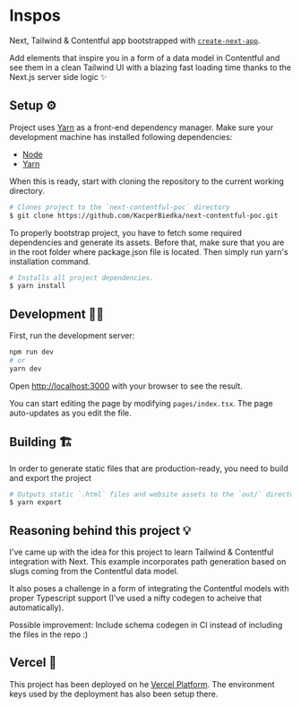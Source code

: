 # Inspos

Next, Tailwind & Contentful app bootstrapped with [`create-next-app`](https://github.com/vercel/next.js/tree/canary/packages/create-next-app).

Add elements that inspire you in a form of a data model in Contentful and see them in a clean Tailwind UI with a blazing fast loading time thanks to the Next.js server side logic ✨

## Setup ⚙

Project uses [Yarn](//yarnpkg.com/) as a front-end dependency manager. Make sure your development machine has installed following dependencies:

- [Node](//nodejs.org/)
- [Yarn](//yarnpkg.com/)

When this is ready, start with cloning the repository to the current working directory.

```bash
# Clones project to the `next-contentful-poc` directory
$ git clone https://github.com/KacperBiedka/next-contentful-poc.git
```

To properly bootstrap project, you have to fetch some required dependencies and generate its assets. Before that, make sure that you are in the root folder where package.json file is located. Then simply run yarn's installation command.

```bash
# Installs all project dependencies.
$ yarn install
```

## Development 👨‍💻

First, run the development server:

```bash
npm run dev
# or
yarn dev
```

Open [http://localhost:3000](http://localhost:3000) with your browser to see the result.

You can start editing the page by modifying `pages/index.tsx`. The page auto-updates as you edit the file.

## Building 🏗

In order to generate static files that are production-ready, you need to build and export the project

```bash
# Outputs static `.html` files and website assets to the `out/` directory.
$ yarn export
```

## Reasoning behind this project 💡

I've came up with the idea for this project to learn Tailwind & Contentful integration with Next. This example incorporates path generation based on slugs coming from the Contentful data model.

It also poses a challenge in a form of integrating the Contentful models with proper Typescript support (I've used a nifty codegen to acheive that automatically).

Possible improvement: Include schema codegen in CI instead of including the files in the repo :)

## Vercel 🔼

This project has been deployed on he [Vercel Platform](https://vercel.com/new?utm_medium=default-template&filter=next.js&utm_source=create-next-app&utm_campaign=create-next-app-readme). The environment keys used by the deployment has also been setup there.
